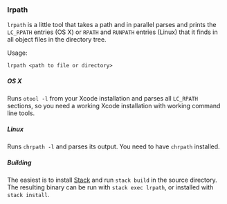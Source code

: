 ### lrpath

`lrpath` is a little tool that takes a path and in parallel parses
and prints the `LC_RPATH` entries (OS X) or `RPATH` and `RUNPATH` entries
(Linux) that it finds in all object files in the directory tree.

Usage:

    lrpath <path to file or directory>

##### OS X
Runs `otool -l` from your Xcode installation and parses all `LC_RPATH` sections,
so you need a working Xcode installation with working command line tools.

##### Linux
Runs `chrpath -l` and parses its output. You need to have `chrpath` installed.

##### Building
The easiest is to install [Stack](https://www.haskellstack.org/)
and run `stack build` in the source directory. The resulting binary can be run
with `stack exec lrpath`, or installed with `stack install`.
